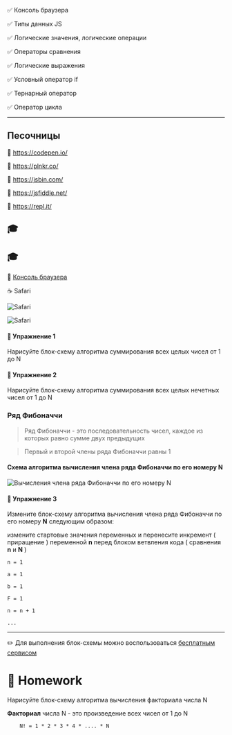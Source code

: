 ✅ Консоль браузера

✅ Типы данных JS

✅ Логические значения, логические операции

✅ Операторы сравнения

✅ Логические выражения

✅ Условный оператор if

✅ Тернарный оператор

✅ Оператор цикла


***

## Песочницы

🔗 https://codepen.io/

🔗 https://plnkr.co/

🔗 https://jsbin.com/

🔗 https://jsfiddle.net/

🔗 https://repl.it/



## 🎓 



## 🎓 

🔗 [Консоль браузера](https://github.com/garevna/js-samples/wiki/Developer-Tools)

☕ Safari

![]( https://garevna.github.io/js-samples/pictures/safari-menu.png "Safari")

![]( https://garevna.github.io/js-samples/pictures/safari-menu-1.png "Safari")


#### 💼 Упражнение 1

Нарисуйте блок-схему алгоритма суммирования всех целых чисел от 1 до N

#### 💼 Упражнение 2

Нарисуйте блок-схему алгоритма суммирования всех целых нечетных чисел от 1 до N

###  Ряд Фибоначчи

> Ряд Фибоначчи - это последовательность чисел, 
каждое из которых равно сумме двух предыдущих

> Первый и второй члены ряда Фибоначчи равны 1

#### Схема алгоритма вычисления члена ряда Фибоначчи по его номеру N

![]( https://garevna.github.io/js-samples/images/safari-menu.png "Вычисления члена ряда Фибоначчи по его номеру N")

#### 💼 Упражнение 3

Измените блок-схему алгоритма вычисления члена ряда Фибоначчи по его номеру **N** 
следующим образом:

измените стартовые значения переменных и перенесите инкремент ( приращение ) 
переменной **n** перед блоком ветвления кода ( сравнения **n** и **N** )

    n = 1

    a = 1

    b = 1

    F = 1
    
    n = n + 1
    
    ...


***

✏️ Для выполнения блок-схемы можно воспользоваться [бесплатным сервисом](https://www.draw.io/)


# 💼 Homework

Нарисуйте блок-схему алгоритма вычисления факториала числа N

**Факториал** числа N - это произведение всех чисел от 1 до N

        N! = 1 * 2 * 3 * 4 * .... * N
